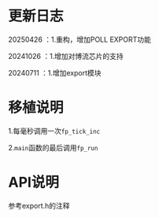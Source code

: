# 更新日志

20250426 ：1.重构，增加POLL EXPORT功能

20241026 ：1.增加对博流芯片的支持

20240711 ：1.增加export模块



# 移植说明

1.每毫秒调用一次`fp_tick_inc`

2.`main`函数的最后调用`fp_run`



# API说明

参考export.h的注释

